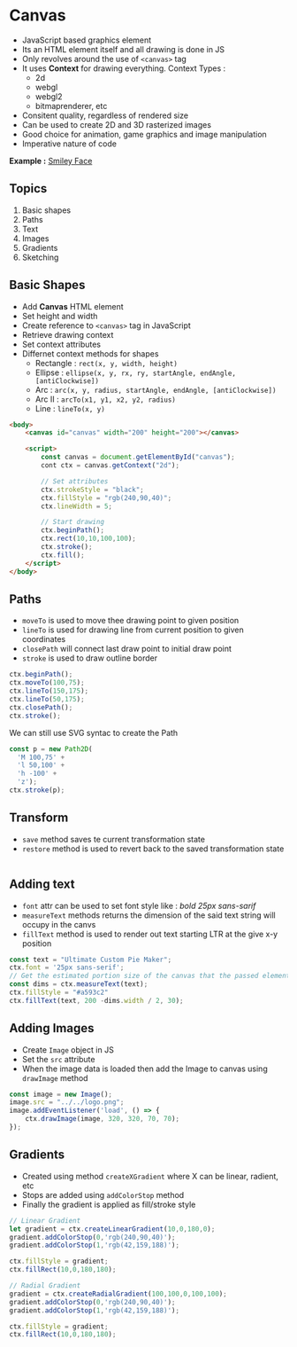 # Canvas

* JavaScript based graphics element
* Its an HTML element itself and all drawing is done in JS
* Only revolves around the use of `<canvas>` tag
* It uses **Context** for drawing everything. Context Types :
  * 2d
  * webgl
  * webgl2
  * bitmaprenderer, etc
* Consitent quality, regardless of rendered size
* Can be used to create 2D and 3D rasterized images
* Good choice for animation, game graphics and image manipulation
* Imperative nature of code

**Example :**  [Smiley Face]()

## Topics
1. Basic shapes
2. Paths
3. Text
4. Images
5. Gradients
6. Sketching

## Basic Shapes
* Add **Canvas** HTML element
* Set height and width
* Create reference to `<canvas>` tag in JavaScript
* Retrieve drawing context
* Set context attributes
* Differnet context methods for shapes
  * Rectangle : `rect(x, y, width, height)`
  * Ellipse   : `ellipse(x, y, rx, ry, startAngle, endAngle, [antiClockwise])`
  * Arc : `arc(x, y, radius, startAngle, endAngle, [antiClockwise])`
  * Arc II : `arcTo(x1, y1, x2, y2, radius)`
  * Line : `lineTo(x, y)`

```html
<body>
    <canvas id="canvas" width="200" height="200"></canvas>

    <script>
        const canvas = document.getElementById("canvas");
        cont ctx = canvas.getContext("2d");

        // Set attributes
        ctx.strokeStyle = "black";
        ctx.fillStyle = "rgb(240,90,40)";
        ctx.lineWidth = 5;

        // Start drawing
        ctx.beginPath();
        ctx.rect(10,10,100,100);
        ctx.stroke();
        ctx.fill();
    </script>
</body>
```
## Paths
* `moveTo` is used to move thee drawing point to given position
* `lineTo` is used for drawing line from current position to given coordinates
* `closePath` will connect last draw point to initial draw point
* `stroke` is used to draw outline border
```js
ctx.beginPath();
ctx.moveTo(100,75);
ctx.lineTo(150,175);
ctx.lineTo(50,175);
ctx.closePath();
ctx.stroke();
```

We can still use SVG syntac to create the Path
```js
const p = new Path2D(
  'M 100,75' +
  'l 50,100' +
  'h -100' +
  'z');
ctx.stroke(p);
```

## Transform
* `save` method saves te current transformation state
* `restore` method is used to revert back to the saved transformation state
```js
```

## Adding text
* `font` attr can be used to set font style like : *bold 25px sans-sarif*
* `measureText` methods returns the dimension of the said text string will occupy in the canvs
* `fillText` method is used to render out text starting LTR at the give x-y position

```js
const text = "Ultimate Custom Pie Maker";
ctx.font = '25px sans-serif';
// Get the estimated portion size of the canvas that the passed element will likely occupy
const dims = ctx.measureText(text);
ctx.fillStyle = "#a593c2"
ctx.fillText(text, 200 -dims.width / 2, 30);
```

## Adding Images
* Create `Image` object in JS
* Set the `src` attribute
* When the image data is loaded then add the Image to canvas using `drawImage` method

```js
const image = new Image();
image.src = "../../logo.png";
image.addEventListener('load', () => {
    ctx.drawImage(image, 320, 320, 70, 70);
});
```

## Gradients
* Created using method `createXGradient` where X can be linear, radient, etc
* Stops are added using `addColorStop` method
* Finally the gradient is applied as fill/stroke style

```js
// Linear Gradient
let gradient = ctx.createLinearGradient(10,0,180,0);
gradient.addColorStop(0,'rgb(240,90,40)');
gradient.addColorStop(1,'rgb(42,159,188)');

ctx.fillStyle = gradient;
ctx.fillRect(10,0,180,180);

// Radial Gradient
gradient = ctx.createRadialGradient(100,100,0,100,100);
gradient.addColorStop(0,'rgb(240,90,40)');
gradient.addColorStop(1,'rgb(42,159,188)');

ctx.fillStyle = gradient;
ctx.fillRect(10,0,180,180);

```